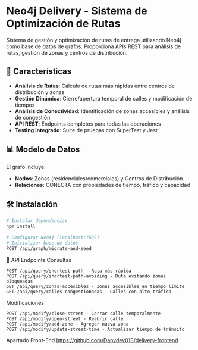 # Neo4j Delivery - Sistema de Optimización de Rutas 
Sistema de gestión y optimización de rutas de entrega utilizando Neo4j como base de datos de grafos. Proporciona APIs REST para análisis de rutas, gestión de zonas y centros de distribución.

## 🚀 Características  
  
- **Análisis de Rutas**: Cálculo de rutas más rápidas entre centros de distribución y zonas  
- **Gestión Dinámica**: Cierre/apertura temporal de calles y modificación de tiempos  
- **Análisis de Conectividad**: Identificación de zonas accesibles y análisis de congestión  
- **API REST**: Endpoints completos para todas las operaciones  
- **Testing Integrado**: Suite de pruebas con SuperTest y Jest

## 📊 Modelo de Datos  
  
El grafo incluye:  
- **Nodos**: Zonas (residenciales/comerciales) y Centros de Distribución  
- **Relaciones**: CONECTA con propiedades de tiempo, tráfico y capacidad

## 🛠️ Instalación  
  
```bash  
# Instalar dependencias  
npm install  
  
# Configurar Neo4j (localhost:7687) 
# Inicializar base de datos  
POST /api/graph/migrate-and-seed
```
📡 API Endpoints
Consultas

    POST /api/query/shortest-path - Ruta más rápida
    POST /api/query/shortest-path-avoiding - Ruta evitando zonas bloqueadas
    GET /api/query/zonas-accesibles - Zonas accesibles en tiempo límite
    GET /api/query/calles-congestionadas - Calles con alto tráfico

Modificaciones

    POST /api/modify/close-street - Cerrar calle temporalmente
    POST /api/modify/open-street - Reabrir calle
    POST /api/modify/add-zone - Agregar nueva zona
    POST /api/modify/update-street-time - Actualizar tiempo de tránsito

Apartado Front-End
    https://github.com/Danydev018/delivery-frontend
